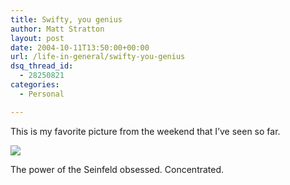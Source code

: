 ```yaml
---
title: Swifty, you genius
author: Matt Stratton
layout: post
date: 2004-10-11T13:50:00+00:00
url: /life-in-general/swifty-you-genius
dsq_thread_id:
  - 28250821
categories:
  - Personal

---
```

This is my favorite picture from the weekend that I&#8217;ve seen so far.

![][1]

The power of the Seinfeld obsessed. Concentrated.

 [1]: http://www.ryanswift.com/albums/friends/DSC00876.sized.jpg